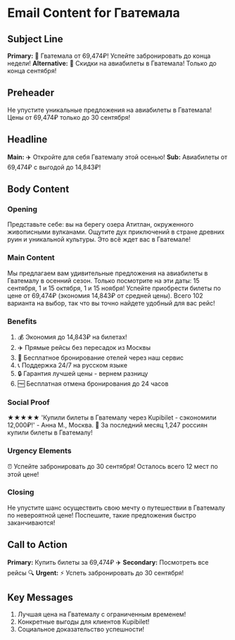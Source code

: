 # Email Content for Гватемала

## Subject Line
**Primary:** 🌴 Гватемала от 69,474₽! Успейте забронировать до конца недели!
**Alternative:** 🎉 Скидки на авиабилеты в Гватемала! Только до конца сентября!

## Preheader
Не упустите уникальные предложения на авиабилеты в Гватемала! Цены от 69,474₽ только до 30 сентября!

## Headline
**Main:** ✈️ Откройте для себя Гватемалу этой осенью!
**Sub:** Авиабилеты от 69,474₽ с выгодой до 14,843₽!

## Body Content

### Opening
Представьте себе: вы на берегу озера Атитлан, окруженного живописными вулканами. Ощутите дух приключений в стране древних руин и уникальной культуры. Это всё ждет вас в Гватемале!

### Main Content
Мы предлагаем вам удивительные предложения на авиабилеты в Гватемалу в осенний сезон. Только посмотрите на эти даты: 15 сентября, 1 и 15 октября, 1 и 15 ноября! Успейте приобрести билеты по цене от 69,474₽ (экономия 14,843₽ от средней цены). Всего 102 варианта на выбор, так что вы точно найдете удобный для вас рейс!

### Benefits
1. 💰 Экономия до 14,843₽ на билетах!
2. ✈️ Прямые рейсы без пересадок из Москвы
3. 🏨 Бесплатное бронирование отелей через наш сервис
4. 📞 Поддержка 24/7 на русском языке
5. 🔒 Гарантия лучшей цены - вернем разницу
6. 🆓 Бесплатная отмена бронирования до 24 часов

### Social Proof
★★★★★ 'Купили билеты в Гватемалу через Kupibilet - сэкономили 12,000₽!' - Анна М., Москва. 🎯 За последний месяц 1,247 россиян купили билеты в Гватемалу!

### Urgency Elements
⏰ Успейте забронировать до 30 сентября! Осталось всего 12 мест по этой цене!

### Closing
Не упустите шанс осуществить свою мечту о путешествии в Гватемалу по невероятной цене! Поспешите, такие предложения быстро заканчиваются!

## Call to Action
**Primary:** Купить билеты за 69,474₽ ✈️
**Secondary:** Посмотреть все рейсы 🔍
**Urgent:** ⚡ Успеть забронировать до 30 сентября!

## Key Messages
1. Лучшая цена на Гватемалу с ограниченным временем!
2. Конкретные выгоды для клиентов Kupibilet!
3. Социальное доказательство успешности!
